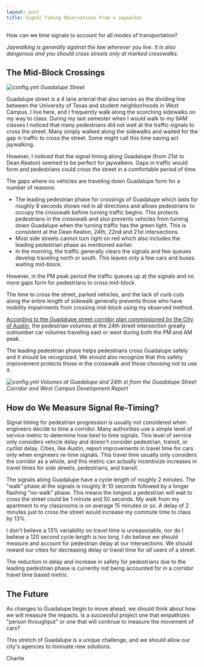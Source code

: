 ```yaml
---
layout: post
title: Signal Timing Observations From a Jaywalker
---
```

How can we time signals to account for all modes of transportation?


*Jaywalking is generally against the law wherever you live. It is also dangerous and you should cross streets only at marked crosswalks.*

## The Mid-Block Crossings

![config.yml]({{site.baseurl}}/images/the_drag.jpg)
*Guadalupe Street*

Guadalupe street is a 4 lane arterial that also serves as the dividing line between the University of Texas and student neighborhoods in West Campus. I live here, and I frequently walk along the scorching sidewalks on my way to class. During my last semester when I would walk to my 9AM classes I noticed that many pedestrians did not wait at the traffic signals to cross the street. Many simply walked along the sidewalks and waited for the gap in traffic to cross the street. Some might call this time saving act jaywalking. 

However, I noticed that the signal timing along Guadalupe (from 21st to Dean Keaton) seemed to be perfect for jaywalkers. Gaps in traffic would form and pedestrians could cross the street in a comfortable period of time. 

The gaps where no vehicles are traveling down Guadalupe form for a number of reasons:
- The leading pedestrian phase for crossings of Guadalupe which lasts for roughly 8 seconds shows red in all directions and allows pedestrians to occupy the crosswalk before turning traffic begins. This protects pedestrians in the crosswalk and also prevents vehicles from turning down Guadalupe when the turning traffic has the green light. This is consistent at the Dean Keaton, 24th, 22nd and 21st intersections. 
- Most side streets cannot turn right on red which also includes the leading pedestrian phase as mentioned earlier.
- In the morning, the traffic generally clears the signals and few queues develop traveling north or south. This leaves only a few cars and buses waiting mid-block. 

However, in the PM peak period the traffic queues up at the signals and no more gaps form for pedestrians to cross mid-block.

The time to cross the street, parked vehicles, and the lack of curb cuts along the entire length of sidewalk generally prevents those who have mobility impairments from crossing mid-block using my observed method. 

[According to the Guadalupe street corridor plan commissioned by the City of Austin,](http://austintexas.gov/sites/default/files/files/Transportation/20171121_Guadalupe_Street_Corridor_FINAL_Report.pdf) the pedestrian volumes at the 24th street intersection greatly outnumber car volumes traveling east or west during both the PM and AM peak.

The leading pedestrian phase helps pedestrians cross Guadalupe safely and it should be recognized. We should also recognize that this safety improvement protects those in the crosswalk and those choosing not to use it. 

![config.yml]({{site.baseurl}}/images/volumes.png)
*Volumes at Guadalupe and 24th st from the Guadalupe Street Corridor and West Campus Development Report*


## How do We Measure Signal Re-Timing?

Signal timing for pedestrian progression is usually not considered when engineers decide to time a corridor. Many authorities use a simple level of service metric to determine how best to time signals. This level of service only considers vehicle delay and doesn't consider pedestrian, transit, or cyclist delay.  Cities, like Austin, report improvements in travel time for cars only when engineers re-time signals. This travel time usually only considers the corridor as a whole, and this metric can actually incentivize increases in travel times for side streets, pedestrians, and transit. 

The signals along Guadalupe have a cycle length of roughly 2 minutes. The "walk" phase at the signals is roughly 8-10 seconds followed by a longer flashing "no-walk" phase. This means the longest a pedestrian will wait to cross the street could be 1 minute and 50 seconds. My walk from my apartment to my classrooms is on average 15 minutes or so. A delay of 2 minutes just to cross the street would increase my commute time to class by 13%. 

I don't believe a 13% variability on travel time is unreasonable, nor do I believe a 120 second cycle length is too long. I do believe we should measure and account for pedestrian delay at our intersections. We should reward our cities for decreasing delay or travel time for *all* users of a street. 

The reduction in delay and increase in safety for pedestrians due to the leading pedestrian phase is currently not being accounted for in a corridor travel time based metric. 

## The Future

As changes to Guadalupe begin to move ahead, we should think about how we will measure the impacts. Is a successful project one that empathizes "person throughput" or one that will continue to measure the movement of cars?

This stretch of Guadalupe is a unique challenge, and we should allow our city's agencies to innovate new solutions. 

Charlie

